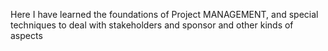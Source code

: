 Here I have learned the foundations of Project MANAGEMENT, and special techniques to deal with stakeholders and sponsor and other kinds of aspects